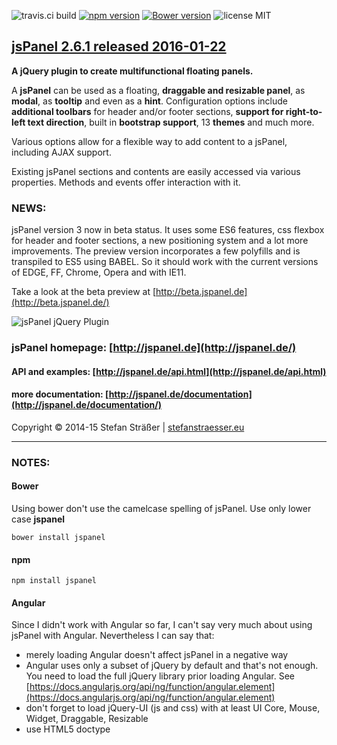 ![travis.ci build](https://travis-ci.org/Flyer53/jsPanel.svg?branch=master) [![npm version](https://badge.fury.io/js/jspanel.svg)](https://badge.fury.io/js/jspanel) [![Bower version](https://badge.fury.io/bo/jspanel.svg)](https://badge.fury.io/bo/jspanel) ![license MIT](https://img.shields.io/badge/license-MIT-blue.svg)
## [jsPanel 2.6.1 released 2016-01-22](#)

**A jQuery plugin to create multifunctional floating panels.**

A **jsPanel** can be used as a floating, **draggable and resizable panel**, as **modal**, as **tooltip** and even as a **hint**.
Configuration options include **additional toolbars** for header and/or footer sections, **support for right-to-left text direction**,
built in **bootstrap support**, 13 **themes** and much more.

Various options allow for a flexible way to add content to a jsPanel, including AJAX support.

Existing jsPanel sections and contents are easily accessed via various properties. Methods and events offer interaction with it.

### NEWS:
jsPanel version 3 now in beta status. It uses some ES6 features, css flexbox for header and footer sections, a new positioning
system and a lot more improvements. The preview version incorporates a few polyfills and is transpiled to ES5 using BABEL. So
it should work with the current versions of EDGE, FF, Chrome, Opera and with IE11.

Take a look at the beta preview at [http://beta.jspanel.de](http://beta.jspanel.de/)

![jsPanel jQuery Plugin](https://github.com/Flyer53/jsPanel/raw/master/jsPanel-comp.png)

### jsPanel homepage: [http://jspanel.de](http://jspanel.de/)

#### API and examples: [http://jspanel.de/api.html](http://jspanel.de/api.html)

#### more documentation: [http://jspanel.de/documentation](http://jspanel.de/documentation/)

Copyright &copy; 2014-15 Stefan Sträßer | [stefanstraesser.eu](http://stefanstraesser.eu)

---

### NOTES:

#### Bower
Using bower don't use the camelcase spelling of jsPanel. Use only lower case **jspanel**

`bower install jspanel`

#### npm

`npm install jspanel`

#### Angular
Since I didn't work with Angular so far, I can't say very much about using jsPanel with Angular. Nevertheless I can say that:

+ merely loading Angular doesn't affect jsPanel in a negative way
+ Angular uses only a subset of jQuery by default and that's not enough. You need to load the full jQuery library prior loading Angular. See [https://docs.angularjs.org/api/ng/function/angular.element](https://docs.angularjs.org/api/ng/function/angular.element)
+ don't forget to load jQuery-UI (js and css) with at least UI Core, Mouse, Widget, Draggable, Resizable
+ use HTML5 doctype